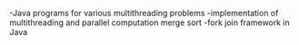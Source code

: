 -Java programs for various multithreading problems
-implementation of multithreading and parallel computation merge sort
-fork join framework in Java
